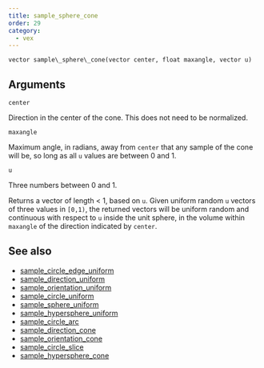 ```yaml
---
title: sample_sphere_cone
order: 29
category:
  - vex
---
```


`vector sample\_sphere\_cone(vector center, float maxangle, vector u)`

## Arguments

`center`

Direction in the center of the cone. This does not need to be normalized.

`maxangle`

Maximum angle, in radians, away from `center` that any sample of the cone
will be, so long as all `u` values are between 0 and 1.

`u`

Three numbers between 0 and 1.

Returns a vector of length < 1, based on `u`.
Given uniform random `u` vectors of three values in `[0,1)`, the returned vectors will be
uniform random and continuous with respect to `u` inside the unit sphere,
in the volume within `maxangle` of the direction indicated by `center`.



## See also

- [sample_circle_edge_uniform](sample_circle_edge_uniform.html)
- [sample_direction_uniform](sample_direction_uniform.html)
- [sample_orientation_uniform](sample_orientation_uniform.html)
- [sample_circle_uniform](sample_circle_uniform.html)
- [sample_sphere_uniform](sample_sphere_uniform.html)
- [sample_hypersphere_uniform](sample_hypersphere_uniform.html)
- [sample_circle_arc](sample_circle_arc.html)
- [sample_direction_cone](sample_direction_cone.html)
- [sample_orientation_cone](sample_orientation_cone.html)
- [sample_circle_slice](sample_circle_slice.html)
- [sample_hypersphere_cone](sample_hypersphere_cone.html)
